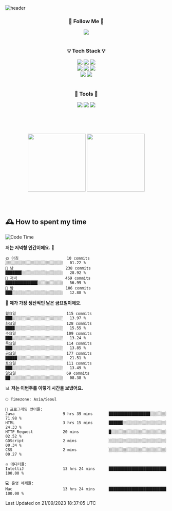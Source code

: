 ![header](https://capsule-render.vercel.app/api?type=waving&color=0:FFE29F,50:FFA99F,100:FF719A&height=300&fontAlignY=40&section=header&text=sung%20eun&fontSize=80&fontColor=FFFFFF)

<div align="center">
	<h3>🐹  Follow Me  🐹</h3>
	<a href="https://velog.io/@saeun05" target="_blank"><img src="https://img.shields.io/badge/Velog-20C997?style=flat&logo=velog&logoColor=white"/></a><br><br>
	<h3>💡  Tech Stack  💡</h3>
	<img src="https://img.shields.io/badge/Java-0078D4?style=flat"/>
	<img src="https://img.shields.io/badge/Spring-6DB33F?style=flat&logo=spring&logoColor=white"/>
	<img src="https://img.shields.io/badge/SpringBoot-6DB33F?style=flat&logo=springboot&logoColor=white"/><br>
	<img src="https://img.shields.io/badge/HTML5-E34F26?style=flat&logo=html5&logoColor=white"/>
	<img src="https://img.shields.io/badge/CSS3-1572B6?style=flat&logo=css3&logoColor=white"/>
	<img src="https://img.shields.io/badge/jQuery-0769AD?style=flat&logo=jquery&logoColor=white"/><br>
	<img src="https://img.shields.io/badge/MySQL-4479A1?style=flat&logo=mysql&logoColor=white"/>
	<img src="https://img.shields.io/badge/oracle-F80000?style=flat&logo=oracle&logoColor=white"/><br><br>
	<h3>🔦  Tools  🔦</h3>
	<img src="https://img.shields.io/badge/intelliJ IDEA-000000?style=flat&logo=intellijidea&logoColor=white"/>
	<img src="https://img.shields.io/badge/Notion-F9DC3E?style=flat&logo=notion&logoColor=white"/>
	<img src="https://img.shields.io/badge/Git-F05032?style=flat&logo=git&logoColor=white"/><br><br>
</div>

<br><br>

<div align="center">
  <img style="height:180px" src="https://github-readme-stats.vercel.app/api?username=sungeunn&show_icons=true&theme=omni&locale=kr"/>
  <img style="height:180px" src="https://github-readme-stats.vercel.app/api/top-langs/?username=sungeunn&theme=omni&layout=compact&locale=kr"/>
</div>

<br><br>

## 🕰 How to spent my time
<!--START_SECTION:waka-->
![Code Time](http://img.shields.io/badge/Code%20Time-190%20hrs%2023%20mins-blue)

**저는 저녁형 인간이에요. 🦉** 

```text
🌞 아침                     10 commits          ░░░░░░░░░░░░░░░░░░░░░░░░░   01.22 % 
🌆 낮　                     238 commits         ███████░░░░░░░░░░░░░░░░░░   28.92 % 
🌃 저녁                     469 commits         ██████████████░░░░░░░░░░░   56.99 % 
🌙 밤　                     106 commits         ███░░░░░░░░░░░░░░░░░░░░░░   12.88 % 
```
📅 **제가 가장 생산적인 날은 금요일이에요.** 

```text
월요일                      115 commits         ███░░░░░░░░░░░░░░░░░░░░░░   13.97 % 
화요일                      128 commits         ████░░░░░░░░░░░░░░░░░░░░░   15.55 % 
수요일                      109 commits         ███░░░░░░░░░░░░░░░░░░░░░░   13.24 % 
목요일                      114 commits         ███░░░░░░░░░░░░░░░░░░░░░░   13.85 % 
금요일                      177 commits         █████░░░░░░░░░░░░░░░░░░░░   21.51 % 
토요일                      111 commits         ███░░░░░░░░░░░░░░░░░░░░░░   13.49 % 
일요일                      69 commits          ██░░░░░░░░░░░░░░░░░░░░░░░   08.38 % 
```


📊 **저는 이번주를 이렇게 시간을 보냈어요.** 

```text
🕑︎ Timezone: Asia/Seoul

💬 프로그래밍 언어들: 
Java                     9 hrs 39 mins       ██████████████████░░░░░░░   71.98 % 
HTML                     3 hrs 15 mins       ██████░░░░░░░░░░░░░░░░░░░   24.33 % 
HTTP Request             20 mins             █░░░░░░░░░░░░░░░░░░░░░░░░   02.52 % 
GDScript                 2 mins              ░░░░░░░░░░░░░░░░░░░░░░░░░   00.34 % 
CSS                      2 mins              ░░░░░░░░░░░░░░░░░░░░░░░░░   00.27 % 

🔥 에디터들: 
IntelliJ                 13 hrs 24 mins      █████████████████████████   100.00 % 

💻 운영 체제들: 
Mac                      13 hrs 24 mins      █████████████████████████   100.00 % 
```


 Last Updated on 21/09/2023 18:37:05 UTC
<!--END_SECTION:waka-->
